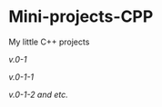 # Mini-projects-CPP
My little C++ projects 
<p><em>v.0-1</em></p>
<p><em>v.0-1-1</em></p>
<p><em>v.0-1-2 and etc.</em></p>
